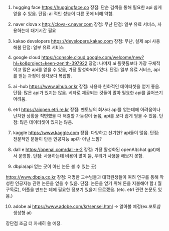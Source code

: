 1. hugging face
https://huggingface.co
장점: 단순 검색을 통해 필요한 api 쉽게 얻을 수 있음.
단점: ai 적인 성능이 다른 곳에 비해 약함.

2. naver clova x
http://clova-x.naver.com
장점: 무난
단점: 일부 유료 서비스, 사용하는데 대기시간 필요

3. kakao developers
https://developers.kakao.com
장점: 무난, 실제 api 사용해봄
단점: 일부 유료 서비스

4. google cloud
https://console.cloud.google.com/welcome/new?hl=ko&project=keen-zenith-397922
장점: 나머지 ai 플랫폼보다 가장 구체적이고 많은 api를 얻을 수 있음, 가장 활성화되어 있다.
단점: 일부 유료 서비스, api를 얻는 과정이 생각보다 복잡함.

5. ai -hub
https://www.aihub.or.kr
장점: 사용자 친화적인 데이터셋을 얻기 좋음.
단점: 많은 api가 있지는 않음. 베타로 제공되는 것들이 많아 필요한 api를 끌어쓰기 어려움.

6. etrl
https://aiopen.etri.re.kr
장점: 멘토님의 회사라 api를 얻는데에 어려움이나 난처한 상황을 직면했을 때 해결할 가능성이 높음, api를 보다 쉽게 얻을 수 있음.
단점: 많은 데이터셋이 있지는 않음.

7. kaggle
https://www.kaggle.com
장점: 다양하고 신기한? api들이 많음.
단점: 전문적인 분들이 만든 인공지능 api가 아닌 느낌?

8. dall e
https://openai.com/dall-e-2
장점: 가장 활성화된 openAI(chat gpt)에서 운영함.
단점: 사용하는데 비용이 많이 듬, 우리가 사용을 해보지 못함.

9. dbpia(api 얻는 곳이 아닌 논문 볼 수 있는 곳)

https://www.dbpia.co.kr
장점: 저명한 교수님들과 대학원생들이 여려 연구를 통해 작성한 인공지능 관련 논문을 얻을 수 있음.
단점: 논문을 얻기 위해 돈을 지불해야 함.( 월 구독료), 어플을 만드는 데에 필요한 정보기 있을지 모르겠음.
(etc. etrl 관련 논문도 있음.)

10. adobe ai
https://www.adobe.com/kr/sensei.html
-> 알아볼 예정(ex.포토샵 생성형 ai)


장단점 조금 더 자세히 쓸 예정.